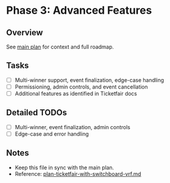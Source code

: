 # Phase 3: Advanced Features

## Overview
See [main plan](../docs/plan-ticketfair-with-switchboard-vrf.md) for context and full roadmap.

## Tasks
- [ ] Multi-winner support, event finalization, edge-case handling
- [ ] Permissioning, admin controls, and event cancellation
- [ ] Additional features as identified in Ticketfair docs

## Detailed TODOs
- [ ] Multi-winner, event finalization, admin controls
- [ ] Edge-case and error handling

## Notes
- Keep this file in sync with the main plan.
- Reference: [plan-ticketfair-with-switchboard-vrf.md](../docs/plan-ticketfair-with-switchboard-vrf.md) 